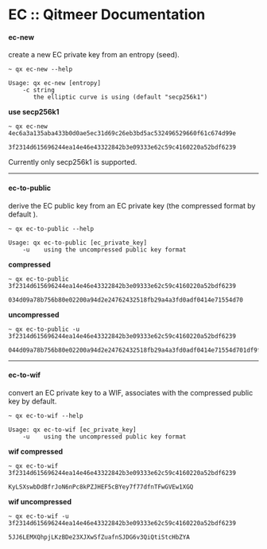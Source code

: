 # EC :: Qitmeer Documentation

#### ec-new <a href="#ec-new" id="ec-new"></a>

create a new EC private key from an entropy (seed).

```
~ qx ec-new --help

Usage: qx ec-new [entropy]  
    -c string
       the elliptic curve is using (default "secp256k1")
```

**use secp256k1**

```
~ qx ec-new 4ec6a3a135aba433b0d0ae5ec31d69c26eb3bd5ac532496529660f61c674d99e

3f2314d615696244ea14e46e43322842b3e09333e62c59c4160220a52bdf6239
```

Currently only secp256k1 is supported.

***

#### ec-to-public <a href="#ec-to-public" id="ec-to-public"></a>

derive the EC public key from an EC private key (the compressed format by default ).

```
~ qx ec-to-public --help

Usage: qx ec-to-public [ec_private_key]
    -u    using the uncompressed public key format
```

**compressed**

```
~ qx ec-to-public 3f2314d615696244ea14e46e43322842b3e09333e62c59c4160220a52bdf6239

034d09a78b756b80e02200a94d2e24762432518fb29a4a3fd0adf0414e71554d70
```

**uncompressed**

```
~ qx ec-to-public -u 3f2314d615696244ea14e46e43322842b3e09333e62c59c4160220a52bdf6239

044d09a78b756b80e02200a94d2e24762432518fb29a4a3fd0adf0414e71554d701df9f31658a5578a8ded7ef2c681033ce0037823f3ed308c06ae7b1b06ce070f
```

***

#### ec-to-wif <a href="#ec-to-wif" id="ec-to-wif"></a>

convert an EC private key to a WIF, associates with the compressed public key by default.

```
~ qx ec-to-wif --help

Usage: qx ec-to-wif [ec_private_key]
    -u    using the uncompressed public key format
```

**wif compressed**

```
~ qx ec-to-wif 3f2314d615696244ea14e46e43322842b3e09333e62c59c4160220a52bdf6239

KyLSXswbDdBfrJoN6nPc8kPZJHEF5cBYey7f77dfnTFwGVEw1XGQ
```

**wif uncompressed**

```
~ qx ec-to-wif -u 3f2314d615696244ea14e46e43322842b3e09333e62c59c4160220a52bdf6239

5JJ6LEMXQhpjLKzBDe23XJXwSfZuafnSJDG6v3QiQtiStcHbZYA
```
